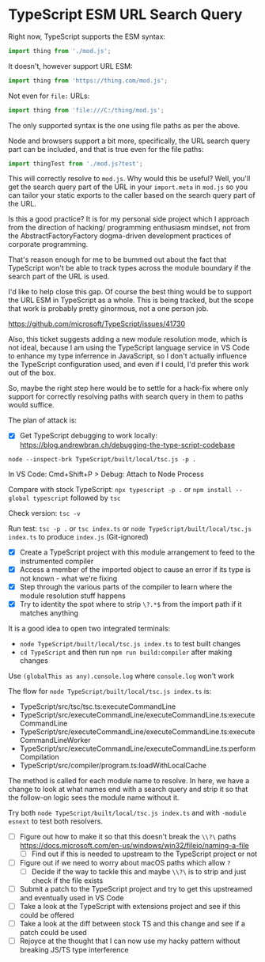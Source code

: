 # TypeScript ESM URL Search Query

Right now, TypeScript supports the ESM syntax:

```ts
import thing from './mod.js';
```

It doesn't, however support URL ESM:

```js
import thing from 'https://thing.com/mod.js';
```

Not even for `file:` URLs:

```js
import thing from 'file:///C:/thing/mod.js';
```

The only supported syntax is the one using file paths as per the above.

Node and browsers support a bit more, specifically, the URL search query part can be included, and that is true
even for the file paths:

```ts
import thingTest from './mod.js?test';
```

This will correctly resolve to `mod.js`. Why would this be useful? Well, you'll get the search query part of
the URL in your `import.meta` in `mod.js` so you can tailor your static exports to the caller based on the
search query part of the URL.

Is this a good practice? It is for my personal side project which I approach from the direction of hacking/
programming enthusiasm mindset, not from the AbstractFactoryFactory dogma-driven development practices of
corporate programming.

That's reason enough for me to be bummed out about the fact that TypeScript won't be able to track types
across the module boundary if the search part of the URL is used.

I'd like to help close this gap. Of course the best thing would be to support the URL ESM in TypeScript as
a whole. This is being tracked, but the scope that work is probably pretty ginormous, not a one person job.

https://github.com/microsoft/TypeScript/issues/41730

Also, this ticket suggests adding a new module resolution mode, which is not ideal, because I am using the
TypeScript language service in VS Code to enhance my type inferrence in JavaScript, so I don't actually
influence the TypeScript configuration used, and even if I could, I'd prefer this work out of the box.

So, maybe the right step here would be to settle for a hack-fix where only support for correctly resolving
paths with search query in them to paths would suffice.

The plan of attack is:

- [x] Get TypeScript debugging to work locally: https://blog.andrewbran.ch/debugging-the-type-script-codebase

`node --inspect-brk TypeScript/built/local/tsc.js -p .`

In VS Code: Cmd+Shift+P > Debug: Attach to Node Process

Compare with stock TypeScript: `npx typescript -p .` or `npm install --global typescript` followed by `tsc`

Check version: `tsc -v`

Run test: `tsc -p .` or `tsc index.ts` or `node TypeScript/built/local/tsc.js index.ts` to produce `index.js` (Git-ignored)

- [x] Create a TypeScript project with this module arrangement to feed to the instrumented compiler
- [x] Access a member of the imported object to cause an error if its type is not known - what we're fixing
- [x] Step through the various parts of the compiler to learn where the module resolution stuff happens
- [x] Try to identity the spot where to strip `\?.*$` from the import path if it matches anything

It is a good idea to open two integrated terminals:

- `node TypeScript/built/local/tsc.js index.ts` to test built changes
- `cd TypeScript` and then run `npm run build:compiler` after making changes

Use `(globalThis as any).console.log` where `console.log` won't work

The flow for `node TypeScript/built/local/tsc.js index.ts` is:

- TypeScript/src/tsc/tsc.ts:executeCommandLine
- TypeScript/src/executeCommandLine/executeCommandLine.ts:executeCommandLine
- TypeScript/src/executeCommandLine/executeCommandLine.ts:executeCommandLineWorker
- TypeScript/src/executeCommandLine/executeCommandLine.ts:performCompilation
- TypeScript/src/compiler/program.ts:loadWithLocalCache

The method is called for each module name to resolve. In here, we have a change
to look at what names end with a search query and strip it so that the follow-on
logic sees the module name without it.

Try both `node TypeScript/built/local/tsc.js index.ts` and with `-module esnext`
to test both resolvers.

- [ ] Figure out how to make it so that this doesn't break the `\\?\` paths https://docs.microsoft.com/en-us/windows/win32/fileio/naming-a-file
  - [ ] Find out if this is needed to upstream to the TypeScript project or not
- [ ] Figure out if we need to worry about macOS paths which allow `?`
  - [ ] Decide if the way to tackle this and maybe `\\?\` is to strip and just check if the file exists
- [ ] Submit a patch to the TypeScript project and try to get this upstreamed and eventually used in VS Code
- [ ] Take a look at the TypeScript with extensions project and see if this could be offered
- [ ] Take a look at the diff between stock TS and this change and see if a patch could be used
- [ ] Rejoyce at the thought that I can now use my hacky pattern without breaking JS/TS type interference

